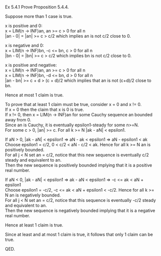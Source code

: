 Ex 5.4.1 Prove Proposition 5.4.4.            

Suppose more than 1 case is true.             
        
x is positive and 0:          
x = LIM(n -> INF)an, an >= c > 0 for all n         
|an - 0| = |an| >= c > c/2 which implies an is not c/2 close to 0.            

x is negative and 0:          
x = LIM(n -> INF)bn, -c <= bn, c > 0 for all n            
|bn - 0| = |bn| >= c > c/2 which implies bn is not c/2 close to 0.          

x is positive and negative:           
x = LIM(n -> INF)an, an >= c > 0 for all n         
x = LIM(n -> INF)bn, -d <= bn, d > 0 for all n            
|an - bn| >= c + d > (c + d)/2 which implies that an is not (c+d)/2 close to bn.             

Hence at most 1 claim is true.            

To prove that at least 1 claim must be true, consider x = 0 and x != 0.           
If x = 0 then the claim that x is 0 is true.          
If x != 0, then x = LIM(n -> INF)an for some Cauchy sequence an bounded away from 0.          
Since an is Cauchy, it is eventually epsilon1-steady for some n>=N.             
For some c > 0, |an| >= c. For all k >= N |ak - aN| < epsilon1.           

If aN > 0, |ak - aN| < epsilon1 => aN - ak < epsilon1 => aN - epsilon1 < ak             
Choose epsilon1 = c/2, 0 < c/2 < aN - c/2 < ak. Hence for all k >= N an is positively bounded.      
For all j < N set an = c/2, notice that this new sequence is eventually c/2 steady and equivalent to an.          
Then the new sequence is positively bounded implying that it is a positive real number.                                        

If aN < 0, |ak - aN| < epsilon1 => ak - aN < epsilon1 => -c <= ak < aN + epsilon1               
Choose epsilon1 = -c/2, -c <= ak < aN + epsilon1 < -c/2. Hence for all k >= N an is negatively bounded.           
For all j < N set an = c/2, notice that this sequence is eventually -c/2 steady and equivalent to an.       
Then the new sequence is negatively bounded implying that it is a negative real number.                                     

Hence at least 1 claim is true.           

Since at least and at most 1 claim is true, it follows that only 1 claim can be true.     

QED.                                        
